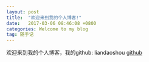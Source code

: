 ```yaml
---
layout: post
title:  "欢迎来到我的个人博客!"
date:   2017-03-06 08:46:08 +0800
categories: Welcome to my blog
tag: 随手记
---
```


欢迎来到我的个人博客，我的github: liandaoshou [github](https://github.com/liandaoshou/)